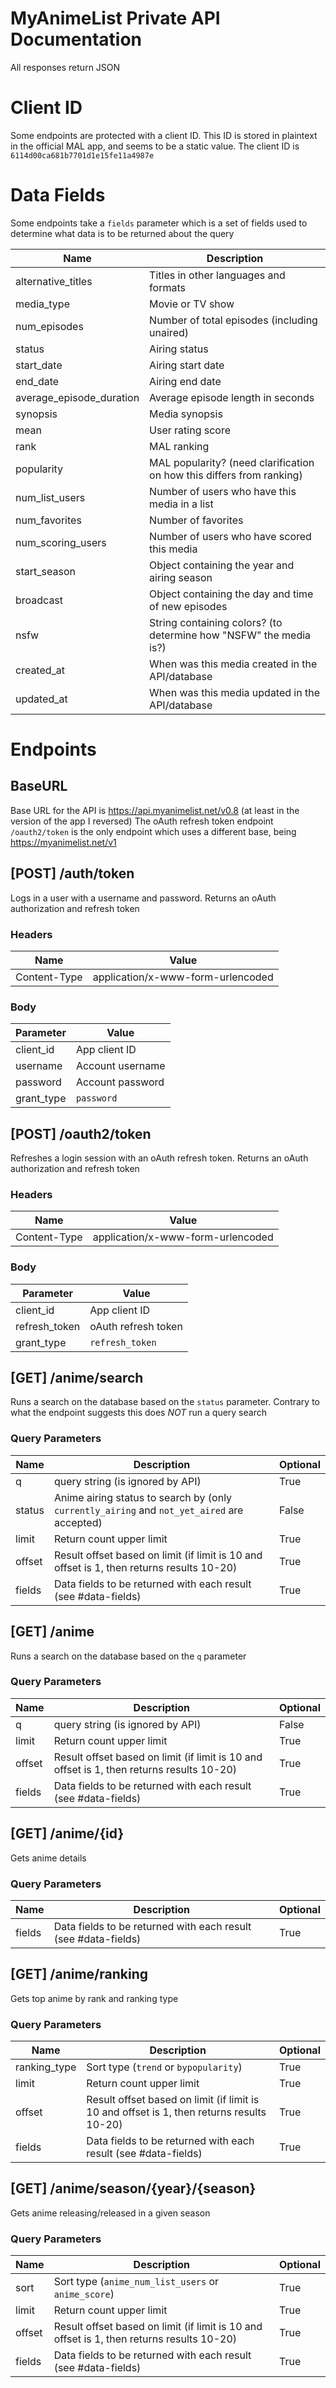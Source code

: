 # MyAnimeList Private API Documentation

All responses return JSON

# Client ID

Some endpoints are protected with a client ID. This ID is stored in plaintext in the official MAL app, and seems to be a static value. The client ID is `6114d00ca681b7701d1e15fe11a4987e`

# Data Fields

Some endpoints take a `fields` parameter which is a set of fields used to determine what data is to be returned about the query

| Name                     | Description                                                           |
|--------------------------|-----------------------------------------------------------------------|
| alternative_titles       | Titles in other languages and formats                                 |
| media_type               | Movie or TV show                                                      |
| num_episodes             | Number of total episodes (including unaired)                          |
| status                   | Airing status                                                         |
| start_date               | Airing start date                                                     |
| end_date                 | Airing end date                                                       |
| average_episode_duration | Average episode length in seconds                                     |
| synopsis                 | Media synopsis                                                        |
| mean                     | User rating score                                                     |
| rank                     | MAL ranking                                                           |
| popularity               | MAL popularity? (need clarification on how this differs from ranking) |
| num_list_users           | Number of users who have this media in a list                         |
| num_favorites            | Number of favorites                                                   |
| num_scoring_users        | Number of users who have scored this media                            |
| start_season             | Object containing the year and airing season                          |
| broadcast                | Object containing the day and time of new episodes                    |
| nsfw                     | String containing colors? (to determine how "NSFW" the media is?)     |
| created_at               | When was this media created in the API/database                       |
| updated_at               | When was this media updated in the API/database                       |

# Endpoints

## BaseURL

Base URL for the API is https://api.myanimelist.net/v0.8 (at least in the version of the app I reversed)
The oAuth refresh token endpoint `/oauth2/token` is the only endpoint which uses a different base, being https://myanimelist.net/v1

## [POST] /auth/token

Logs in a user with a username and password. Returns an oAuth authorization and refresh token

### Headers

| Name         | Value                             |
|--------------|-----------------------------------|
| Content-Type | application/x-www-form-urlencoded |

### Body

| Parameter  | Value            |
|------------|------------------|
| client_id  | App client ID    |
| username   | Account username |
| password   | Account password |
| grant_type | `password`       |

## [POST] /oauth2/token

Refreshes a login session with an oAuth refresh token. Returns an oAuth authorization and refresh token

### Headers

| Name         | Value                             |
|--------------|-----------------------------------|
| Content-Type | application/x-www-form-urlencoded |

### Body

| Parameter     | Value               |
|---------------|---------------------|
| client_id     | App client ID       |
| refresh_token | oAuth refresh token |
| grant_type    | `refresh_token`     |

## [GET] /anime/search

Runs a search on the database based on the `status` parameter. Contrary to what the endpoint suggests this does _NOT_ run a query search

### Query Parameters

| Name   | Description                                                                                 | Optional |
|--------|---------------------------------------------------------------------------------------------|----------|
| q      | query string (is ignored by API)                                                            | True     |
| status | Anime airing status to search by (only `currently_airing` and `not_yet_aired` are accepted) | False    |
| limit  | Return count upper limit                                                                    | True     |
| offset | Result offset based on limit (if limit is 10 and offset is 1, then returns results 10-20)   | True     |
| fields | Data fields to be returned with each result (see #data-fields)                              | True     |

## [GET] /anime

Runs a search on the database based on the `q` parameter

### Query Parameters

| Name   | Description                                                                                 | Optional |
|--------|---------------------------------------------------------------------------------------------|----------|
| q      | query string (is ignored by API)                                                            | False    |
| limit  | Return count upper limit                                                                    | True     |
| offset | Result offset based on limit (if limit is 10 and offset is 1, then returns results 10-20)   | True     |
| fields | Data fields to be returned with each result (see #data-fields)                              | True     |

## [GET] /anime/{id}

Gets anime details

### Query Parameters

| Name   | Description                                                                                 | Optional |
|--------|---------------------------------------------------------------------------------------------|----------|
| fields | Data fields to be returned with each result (see #data-fields)                              | True     |

## [GET] /anime/ranking

Gets top anime by rank and ranking type

### Query Parameters

| Name         | Description                                                                               | Optional |
|--------------|-------------------------------------------------------------------------------------------|----------|
| ranking_type | Sort type (`trend` or `bypopularity`)                                                     | True     |
| limit        | Return count upper limit                                                                  | True     |
| offset       | Result offset based on limit (if limit is 10 and offset is 1, then returns results 10-20) | True     |
| fields       | Data fields to be returned with each result (see #data-fields)                            | True     |

## [GET] /anime/season/{year}/{season}

Gets anime releasing/released in a given season

### Query Parameters

| Name   | Description                                                                               | Optional |
|--------|-------------------------------------------------------------------------------------------|----------|
| sort   | Sort type (`anime_num_list_users` or `anime_score`)                                       | True     |
| limit  | Return count upper limit                                                                  | True     |
| offset | Result offset based on limit (if limit is 10 and offset is 1, then returns results 10-20) | True     |
| fields | Data fields to be returned with each result (see #data-fields)                            | True     |